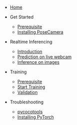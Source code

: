 - [Home](/)
- Get Started
	- [Prerequisite](pages/getting-started.md)
	- [Installing PoseCamera](pages/getting-started.md#installation)

- Realtime Inferencing
	- [Introduction](pages/realtime-inferencing.md)
	- [Prediction on live webcam](pages/realtime-inferencing.md#prediction-on-live-webcam)
	- [Inference on images](pages/realtime-inferencing.md#inference-on-images)

- Training
	- [Prerequisite](pages/training.md#prerequisites)
	- [Start Training](pages/training.md#start-training)
	- [Validation](pages/training.md#validation)

- Troubleshooting
	- [pycocotools](pages/troubleshooting.md#pycocotools)
	- [Installing PyTorch](pages/troubleshooting.md#installing-pytorch)